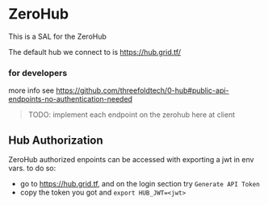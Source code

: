 # ZeroHub

This is a SAL for the ZeroHub

The default hub we connect to is https://hub.grid.tf/

### for developers

more info see https://github.com/threefoldtech/0-hub#public-api-endpoints-no-authentication-needed


> TODO: implement each endpoint on the zerohub here at client


## Hub Authorization
ZeroHub authorized enpoints can be accessed with exporting a jwt in env vars. to do so:
- go to https://hub.grid.tf, and on the login section try `Generate API Token`
- copy the token you got and `export HUB_JWT=<jwt>`